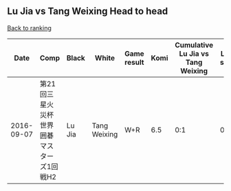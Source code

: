 ## Lu Jia vs Tang Weixing Head to head

[Back to ranking](../../index.md)




| **Date** | **Comp** | **Black** | **White** | **Game result** | **Komi** | **Cumulative Lu Jia vs Tang Weixing** | **Lu Jia streak** | **Tang Weixing streak** | 
| --- | --- | --- | --- | --- | --- | --- | --- | --- |
| 2016-09-07 | 第21回三星火災杯世界囲碁マスターズ1回戦H2 | Lu Jia | Tang Weixing | W+R | 6.5 | 0:1 | 0 | 1 |




